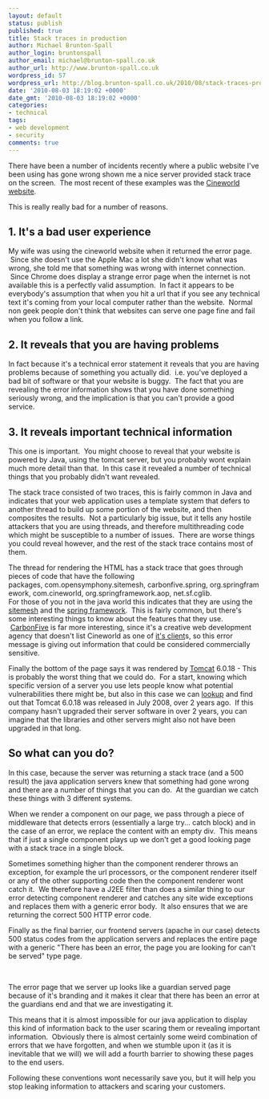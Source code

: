 ```yaml
---
layout: default
status: publish
published: true
title: Stack traces in production
author: Michael Brunton-Spall
author_login: bruntonspall
author_email: michael@brunton-spall.co.uk
author_url: http://www.brunton-spall.co.uk
wordpress_id: 57
wordpress_url: http://blog.brunton-spall.co.uk/2010/08/stack-traces-production/
date: '2010-08-03 18:19:02 +0000'
date_gmt: '2010-08-03 18:19:02 +0000'
categories:
- technical
tags:
- web development
- security
comments: true
---
```

There have been a number of incidents recently where a public website I&#39;ve been using has gone wrong shown me a nice server provided stack trace on the screen. &nbsp;The most recent of these examples was the <a href="http://www.cineworld.co.uk">Cineworld website</a>.

This is really really bad for a number of reasons.

<!--more-->
## 	1. It&#39;s a bad user experience
My wife was using the cineworld website when it returned the error page. &nbsp;Since she doesn&#39;t use the Apple Mac a lot she didn&#39;t know what was wrong, she told me that something was wrong with internet connection. &nbsp;Since Chrome does display a strange error page when the internet is not available this is a perfectly valid assumption. &nbsp;In fact it appears to be everybody&#39;s assumption that when you hit a url that if you see any technical text it&#39;s coming from your local computer rather than the website. &nbsp;Normal non geek people don&#39;t think that websites can serve one page fine and fail when you follow a link.

## 	2. It reveals that you are having problems
In fact because it&#39;s a technical error statement it reveals that you are having problems because of something you actually did. &nbsp;i.e. you&#39;ve deployed a bad bit of software or that your website is buggy. &nbsp;The fact that you are revealing the error information shows that you have done something seriously wrong, and the implication is that you can&#39;t provide a good service.

## 	3. It reveals important technical information
This one is important. &nbsp;You might choose to reveal that your website is powered by Java, using the tomcat server, but you probably wont explain much more detail than that. &nbsp;In this case it revealed a number of technical things that you probably didn&#39;t want revealed.

The stack trace consisted of two traces, this is fairly common in Java and indicates that your web application uses a template system that defers to another thread to build up some portion of the website, and then composites the results. &nbsp;Not a particularly big issue, but it tells any hostile attackers that you are using threads, and therefore multithreading code which might be susceptible to a number of issues. &nbsp;There are worse things you could reveal however, and the rest of the stack trace contains most of them.

The thread for rendering the HTML has a stack trace that goes through pieces of code that have the following packages,&nbsp;com.opensymphony.sitemesh,&nbsp;carbonfive.spring,&nbsp;org.springframework,&nbsp;com.cineworld,&nbsp;org.springframework.aop,&nbsp;net.sf.cglib.<br />	For those of you not in the java world this indicates that they are using the <a href="http://www.opensymphony.com/sitemesh/" target="_blank">sitemesh</a> and the <a href="http://www.springsource.org/" target="_blank">spring framework</a>. &nbsp;This is fairly common, but there&#39;s some interesting things to know about the features that they use. &nbsp;<a href="http://www.carbonfive.com" target="_blank">CarbonFive</a> is far more interesting, since it&#39;s a creative web development agency that doesn&#39;t list Cineworld as one of <a href="http://www.carbonfive.com/view/page.basic/clients" target="_blank">it&#39;s client</a>s, so this error message is giving out information that could be considered commercially sensitive.

Finally the bottom of the page says it was rendered by <a href="http://tomcat.apache.org" target="_blank">Tomcat</a> 6.0.18 - This is probably the worst thing that we could do. &nbsp;For a start, knowing which specific version of a server you use lets people know what potential vulnerabilities there might be, but also in this case we can <a href="http://tomcat.apache.org/tomcat-6.0-doc/changelog.html" target="_blank">lookup</a> and find out that Tomcat 6.0.18 was released in July 2008, over 2 years ago. &nbsp;If this company hasn&#39;t upgraded their server software in over 2 years, you can imagine that the libraries and other servers might also not have been upgraded in that long.

## 	So what can you do?
In this case, because the server was returning a stack trace (and a 500 result) the java application servers knew that something had gone wrong and there are a number of things that you can do. &nbsp;At the guardian we catch these things with 3 different systems.

When we render a component on our page, we pass through a piece of middleware that detects errors (essentially a large try... catch block) and in the case of an error, we replace the content with an empty div. &nbsp;This means that if just a single component plays up we don&#39;t get a good looking page with a stack trace in a single block.

Sometimes something higher than the component renderer throws an exception, for example the url processors, or the component renderer itself or any of the other supporting code then the component renderer wont catch it. &nbsp;We therefore have a J2EE filter than does a similar thing to our error detecting component renderer and catches any site wide exceptions and replaces them with a generic error body. &nbsp;It also ensures that we are returning the correct 500 HTTP error code.

Finally as the final barrier, our frontend servers (apache in our case) detects 500 status codes from the application servers and replaces the entire page with a generic &quot;There has been an error, the page you are looking for can&#39;t be served&quot; type page.

&nbsp;

The error page that we server up looks like a guardian served page because of it&#39;s branding and it makes it clear that there has been an error at the guardians end and that we are investigating it.

This means that it is almost impossible for our java application to display this kind of information back to the user scaring them or revealing important information. &nbsp;Obviously there is almost certainly some weird combination of errors that we have forgotten, and when we stumble upon it (as it is inevitable that we will) we will add a fourth barrier to showing these pages to the end users.

Following these conventions wont necessarily save you, but it will help you stop leaking information to attackers and scaring your customers.

